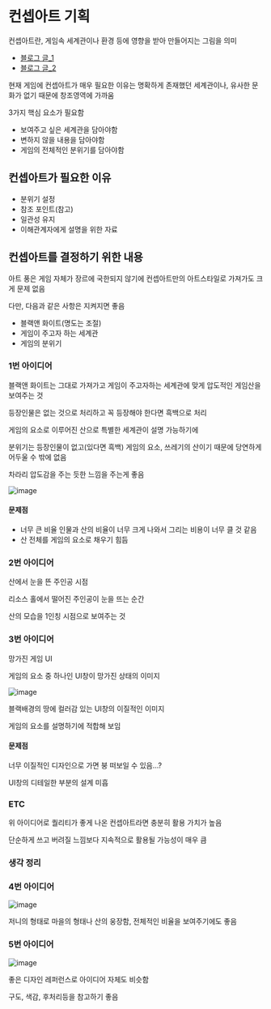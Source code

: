 # 컨셉아트 기획

컨셉아트란, 게임속 세계관이나 환경 등에 영향을 받아 만들어지는 그림을 의미

- [블로그 글_1](https://m.blog.naver.com/wnrud948/220803299843)
- [블로그 글_2](https://heeddoen.tistory.com/65)

현재 게임에 컨셉아트가 매우 필요한 이유는 명확하게 존재했던 세계관이나, 유사한 문화가 없기 때문에 창조영역에 가까움

3가지 핵심 요소가 필요함

- 보여주고 싶은 세계관을 담아야함
- 변하지 않을 내용을 담아야함
- 게임의 전체적인 분위기를 담아야함

## 컨셉아트가 필요한 이유

- 분위기 설정
- 참조 포인트(참고)
- 일관성 유지
- 이해관계자에게 설명을 위한 자료

## 컨셉아트를 결정하기 위한 내용

아트 풍은 게임 자체가 장르에 국한되지 않기에 컨셉아트만의 아트스타일로 가져가도 크게 문제 없음

다만, 다음과 같은 사항은 지켜지면 좋음

- 블랙앤 화이트(명도는 조절)
- 게임이 주고자 하는 세계관
- 게임의 분위기

### 1번 아이디어

블랙앤 화이트는 그대로 가져가고 게임이 주고자하는 세계관에 맞게 압도적인 게임산을 보여주는 것

등장인물은 없는 것으로 처리하고 꼭 등장해야 한다면 흑백으로 처리

게임의 요소로 이루어진 산으로 특별한 세계관이 설명 가능하기에

분위기는 등장인물이 없고(있다면 흑백) 게임의 요소, 쓰레기의 산이기 때문에 당연하게 어두울 수 밖에 없음

차라리 압도감을 주는 듯한 느낌을 주는게 좋음

![image](https://github.com/fkdl0048/ToDo/assets/84510455/9f80d8f8-b8cb-4cc8-a43c-f0d0f1c31f39)
#### 문제점

- 너무 큰 비율 인물과 산의 비율이 너무 크게 나와서 그리는 비용이 너무 클 것 같음
- 산 전체를 게임의 요소로 채우기 힘듬
### 2번 아이디어

산에서 눈을 뜬 주인공 시점

리소스 홀에서 떨어진 주인공이 눈을 뜨는 순간

산의 모습을 1인칭 시점으로 보여주는 것

### 3번 아이디어

망가진 게임 UI

게임의 요소 중 하나인 UI창이 망가진 상태의 이미지

![image](https://github.com/fkdl0048/ToDo/assets/84510455/69ca8308-a080-4800-b4fd-61c34352989c)

블랙배경의 땅에 컬러감 있는 UI창의 이질적인 이미지

게임의 요소를 설명하기에 적합해 보임

#### 문제점

너무 이질적인 디자인으로 가면 붕 떠보일 수 있음...?

UI창의 디테일한 부분의 설계 미흡

### ETC

위 아이디어로 퀄리티가 좋게 나온 컨셉아트라면 충분히 활용 가치가 높음

단순하게 쓰고 버려질 느낌보다 지속적으로 활용될 가능성이 매우 큼

### 생각 정리



### 4번 아이디어

![image](https://github.com/GG-Studio-990001/GameOver/assets/145998697/0323a35b-d738-414d-aa5f-295cd65ebd27)

저니의 형태로 마을의 형태나 산의 웅장함, 전체적인 비율을 보여주기에도 좋음

### 5번 아이디어

![image](https://github.com/GG-Studio-990001/GameOver/assets/84510455/e257e72c-36fd-4792-b7a3-3457e7f4bfc3)

좋은 디자인 레퍼런스로 아이디어 자체도 비슷함

구도, 색감, 후처리등을 참고하기 좋음
